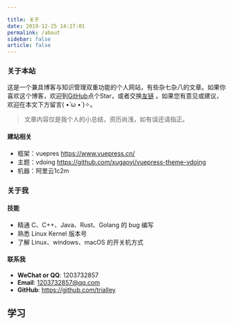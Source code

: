 ```yaml
---

title: 关于
date: 2019-12-25 14:27:01
permalink: /about
sidebar: false
article: false
---
```


### 关于本站

这是一个兼具博客与知识管理双重功能的个人网站，有些杂七杂八的文章。如果你喜欢这个博客，欢迎到[GitHub](https://github.com/trialley/notes)点个Star，或者交换[友链](/friends/) 。如果您有意见或建议，欢迎在本文下方留言( •̀ ω •́ )✧。

> 文章内容仅是我个人的小总结，资历尚浅，如有误还请指正。

#### 建站相关
- 框架：vuepres https://www.vuepress.cn/
- 主题：vdoing https://github.com/xugaoyi/vuepress-theme-vdoing
- 机器：阿里云1c2m

### 关于我



#### 技能

* 精通 C、C++、Java、Rust、Golang 的 bug 编写
* 熟悉 Linux Kernel 版本号
* 了解 Linux、windows、macOS 的开关机方式

#### 联系我

- **WeChat or QQ**: <a :href="qqUrl" class='qq'>1203732857</a>
- **Email**:  <a href="mailto:1203732857@qq.com">1203732857@qq.com</a>
- **GitHub**: <https://github.com/trialley>



## 学习





<script>
  export default {
    data(){
      return {
        qqUrl: 'tencent://message/?uin=1203732857&Site=&Menu=yes'
      }
    },
    mounted(){
      const flag =  navigator.userAgent.match(/(phone|pad|pod|iPhone|iPod|ios|iPad|Android|Mobile|BlackBerry|IEMobile|MQQBrowser|JUC|Fennec|wOSBrowser|BrowserNG|WebOS|Symbian|Windows Phone)/i);
      if(flag){
        this.qqUrl = 'mqqwpa://im/chat?chat_type=wpa&uin=1203732857&version=1&src_type=web&web_src=oicqzone.com'
      }
    }
  }
</script>

